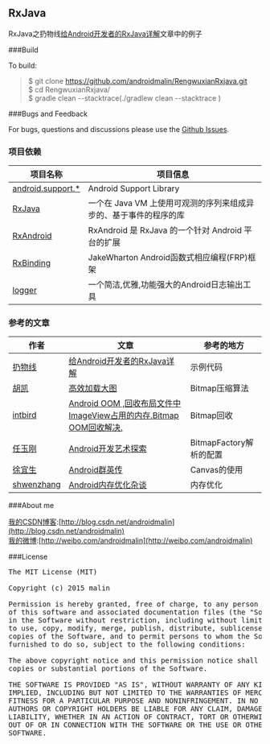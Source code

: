 ## RxJava
RxJava之扔物线[给Android开发者的RxJava详解](http://gank.io/post/560e15be2dca930e00da1083)文章中的例子

###Build

To build:
>$ git clone https://github.com/androidmalin/RengwuxianRxjava.git<br/>
>$ cd RengwuxianRxjava/<br/>
>$ gradle clean --stacktrace(./gradlew clean --stacktrace )<br/>


###Bugs and Feedback

For bugs, questions and discussions please use the [Github Issues](https://github.com/androidmalin/RengwuxianRxjava/issues).


### 项目依赖

项目名称 | 项目信息
------- | -------
[android.support.*](https://developer.android.com/tools/support-library/index.html) | Android Support Library
[RxJava](https://github.com/ReactiveX/RxJava) | 一个在 Java VM 上使用可观测的序列来组成异步的、基于事件的程序的库
[RxAndroid](https://github.com/ReactiveX/RxAndroid) | RxAndroid 是 RxJava 的一个针对 Android 平台的扩展
[RxBinding](https://github.com/JakeWharton/RxBinding) | JakeWharton Android函数式相应编程(FRP)框架
[logger](https://github.com/orhanobut/logger) | 一个简洁,优雅,功能强大的Android日志输出工具


### 参考的文章
作者 | 文章| 参考的地方
------- | -------| -------
[扔物线](https://github.com/rengwuxian) | [给Android开发者的RxJava详解](http://gank.io/post/560e15be2dca930e00da1083) | 示例代码
[胡凯](https://github.com/kesenhoo) | [ 高效加载大图](http://hukai.me/android-training-course-in-chinese/graphics/displaying-bitmaps/load-bitmap.html) | Bitmap压缩算法
[intbird](http://blog.csdn.net/intbird) | [Android OOM ,回收布局文件中ImageView占用的内存.Bitmap OOM回收解决.](http://blog.csdn.net/intbird/article/details/19905549) | Bitmap回收
[任玉刚](https://github.com/singwhatiwanna)|[Android开发艺术探索](https://item.jd.com/11760209.html) | BitmapFactory解析的配置
[徐宜生](https://github.com/xuyisheng)|[Android群英传](https://item.jd.com/11758334.html)| Canvas的使用
[shwenzhang](https://github.com/shwenzhang)|[Android内存优化杂谈](http://mp.weixin.qq.com/s?__biz=MzAwNDY1ODY2OQ==&mid=400656149&idx=1&sn=122b4f4965fafebf78ec0b4fce2ef62a&3rd=MzA3MDU4NTYzMw==&scene=6#rd)| 内存优化


###About me

[我的CSDN博客](http://blog.csdn.net/androidmalin):[http://blog.csdn.net/androidmalin](http://blog.csdn.net/androidmalin)<br/>
[我的微博](http://weibo.com/androidmalin):[http://weibo.com/androidmalin](http://weibo.com/androidmalin)<br/>


###License
<pre>
The MIT License (MIT)

Copyright (c) 2015 malin

Permission is hereby granted, free of charge, to any person obtaining a copy
of this software and associated documentation files (the "Software"), to deal
in the Software without restriction, including without limitation the rights
to use, copy, modify, merge, publish, distribute, sublicense, and/or sell
copies of the Software, and to permit persons to whom the Software is
furnished to do so, subject to the following conditions:

The above copyright notice and this permission notice shall be included in all
copies or substantial portions of the Software.

THE SOFTWARE IS PROVIDED "AS IS", WITHOUT WARRANTY OF ANY KIND, EXPRESS OR
IMPLIED, INCLUDING BUT NOT LIMITED TO THE WARRANTIES OF MERCHANTABILITY,
FITNESS FOR A PARTICULAR PURPOSE AND NONINFRINGEMENT. IN NO EVENT SHALL THE
AUTHORS OR COPYRIGHT HOLDERS BE LIABLE FOR ANY CLAIM, DAMAGES OR OTHER
LIABILITY, WHETHER IN AN ACTION OF CONTRACT, TORT OR OTHERWISE, ARISING FROM,
OUT OF OR IN CONNECTION WITH THE SOFTWARE OR THE USE OR OTHER DEALINGS IN THE
SOFTWARE.

</pre>
